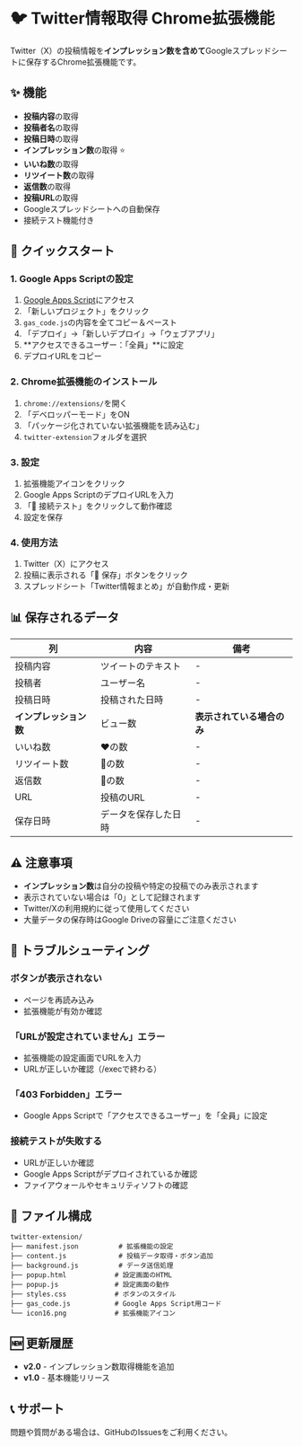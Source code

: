 # 🐦 Twitter情報取得 Chrome拡張機能

Twitter（X）の投稿情報を**インプレッション数を含めて**Googleスプレッドシートに保存するChrome拡張機能です。

## ✨ 機能

- **投稿内容**の取得
- **投稿者名**の取得  
- **投稿日時**の取得
- **インプレッション数**の取得 ⭐️
- **いいね数**の取得
- **リツイート数**の取得
- **返信数**の取得
- **投稿URL**の取得
- Googleスプレッドシートへの自動保存
- 接続テスト機能付き

## 🚀 クイックスタート

### 1. Google Apps Scriptの設定

1. [Google Apps Script](https://script.google.com/)にアクセス
2. 「新しいプロジェクト」をクリック
3. `gas_code.js`の内容を全てコピー＆ペースト
4. 「デプロイ」→「新しいデプロイ」→「ウェブアプリ」
5. **アクセスできるユーザー：「全員」**に設定
6. デプロイURLをコピー

### 2. Chrome拡張機能のインストール

1. `chrome://extensions/`を開く
2. 「デベロッパーモード」をON
3. 「パッケージ化されていない拡張機能を読み込む」
4. `twitter-extension`フォルダを選択

### 3. 設定

1. 拡張機能アイコンをクリック
2. Google Apps ScriptのデプロイURLを入力
3. 「🧪 接続テスト」をクリックして動作確認
4. 設定を保存

### 4. 使用方法

1. Twitter（X）にアクセス
2. 投稿に表示される「💾 保存」ボタンをクリック
3. スプレッドシート「Twitter情報まとめ」が自動作成・更新

## 📊 保存されるデータ

| 列 | 内容 | 備考 |
|---|---|---|
| 投稿内容 | ツイートのテキスト | - |
| 投稿者 | ユーザー名 | - |
| 投稿日時 | 投稿された日時 | - |
| **インプレッション数** | ビュー数 | **表示されている場合のみ** |
| いいね数 | ♥️の数 | - |
| リツイート数 | 🔄の数 | - |
| 返信数 | 💬の数 | - |
| URL | 投稿のURL | - |
| 保存日時 | データを保存した日時 | - |

## ⚠️ 注意事項

- **インプレッション数**は自分の投稿や特定の投稿でのみ表示されます
- 表示されていない場合は「0」として記録されます
- Twitter/Xの利用規約に従って使用してください
- 大量データの保存時はGoogle Driveの容量にご注意ください

## 🔧 トラブルシューティング

### ボタンが表示されない
- ページを再読み込み
- 拡張機能が有効か確認

### 「URLが設定されていません」エラー
- 拡張機能の設定画面でURLを入力
- URLが正しいか確認（/execで終わる）

### 「403 Forbidden」エラー
- Google Apps Scriptで「アクセスできるユーザー」を「全員」に設定

### 接続テストが失敗する
- URLが正しいか確認
- Google Apps Scriptがデプロイされているか確認
- ファイアウォールやセキュリティソフトの確認

## 📁 ファイル構成

```
twitter-extension/
├── manifest.json          # 拡張機能の設定
├── content.js             # 投稿データ取得・ボタン追加
├── background.js          # データ送信処理
├── popup.html            # 設定画面のHTML
├── popup.js              # 設定画面の動作
├── styles.css            # ボタンのスタイル
├── gas_code.js           # Google Apps Script用コード
└── icon16.png            # 拡張機能アイコン
```

## 🆕 更新履歴

- **v2.0** - インプレッション数取得機能を追加
- **v1.0** - 基本機能リリース

## 📞 サポート

問題や質問がある場合は、GitHubのIssuesをご利用ください。